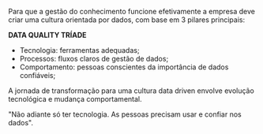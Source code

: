 Para que a gestão do conhecimento funcione efetivamente a empresa deve criar uma cultura orientada por dados, com base em 3 pilares principais:

**DATA QUALITY TRÍADE**
- Tecnologia: ferramentas adequadas;
- Processos: fluxos claros de gestão de dados;
- Comportamento: pessoas conscientes da importância de dados confiáveis;

A jornada de transformação para uma cultura data driven envolve evolução tecnológica e mudança comportamental.

"Não adiante só ter tecnologia. As pessoas precisam usar e confiar nos dados".